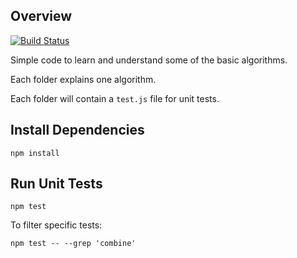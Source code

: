 ## Overview

[![Build Status](https://travis-ci.org/ysmood/algorithm.svg)](https://travis-ci.org/ysmood/algorithm)

Simple code to learn and understand some of the basic algorithms.

Each folder explains one algorithm.

Each folder will contain a `test.js` file for unit tests.

## Install Dependencies

`npm install`

## Run Unit Tests

`npm test`

To filter specific tests:

`npm test -- --grep 'combine'`
